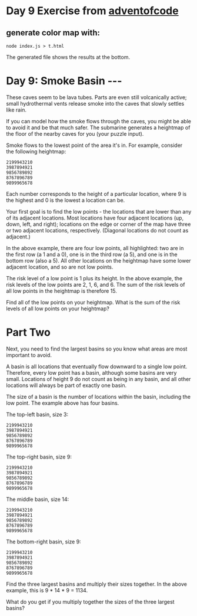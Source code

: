 # Day 9 Exercise from [adventofcode](https://adventofcode.com/2021/day/9)

## generate color map with:
    node index.js > t.html

The generated file shows the results at the bottom.

# Day 9: Smoke Basin ---
These caves seem to be lava tubes. Parts are even still volcanically active; small hydrothermal vents release smoke into the caves that slowly settles like rain.

If you can model how the smoke flows through the caves, you might be able to avoid it and be that much safer. The submarine generates a heightmap of the floor of the nearby caves for you (your puzzle input).

Smoke flows to the lowest point of the area it's in. For example, consider the following heightmap:

    2199943210
    3987894921
    9856789892
    8767896789
    9899965678

Each number corresponds to the height of a particular location, where 9 is the highest and 0 is the lowest a location can be.

Your first goal is to find the low points - the locations that are lower than any of its adjacent locations. Most locations have four adjacent locations (up, down, left, and right); locations on the edge or corner of the map have three or two adjacent locations, respectively. (Diagonal locations do not count as adjacent.)

In the above example, there are four low points, all highlighted: two are in the first row (a 1 and a 0), one is in the third row (a 5), and one is in the bottom row (also a 5). All other locations on the heightmap have some lower adjacent location, and so are not low points.

The risk level of a low point is 1 plus its height. In the above example, the risk levels of the low points are 2, 1, 6, and 6. The sum of the risk levels of all low points in the heightmap is therefore 15.

Find all of the low points on your heightmap. What is the sum of the risk levels of all low points on your heightmap?

# Part Two 

Next, you need to find the largest basins so you know what areas are most important to avoid.

A basin is all locations that eventually flow downward to a single low point. Therefore, every low point has a basin, although some basins are very small. Locations of height 9 do not count as being in any basin, and all other locations will always be part of exactly one basin.

The size of a basin is the number of locations within the basin, including the low point. The example above has four basins.

The top-left basin, size 3:

    2199943210
    3987894921
    9856789892
    8767896789
    9899965678

The top-right basin, size 9:

    2199943210
    3987894921
    9856789892
    8767896789
    9899965678

The middle basin, size 14:

    2199943210
    3987894921
    9856789892
    8767896789
    9899965678

The bottom-right basin, size 9:

    2199943210
    3987894921
    9856789892
    8767896789
    9899965678

Find the three largest basins and multiply their sizes together. In the above example, this is 9 * 14 * 9 = 1134.

What do you get if you multiply together the sizes of the three largest basins?